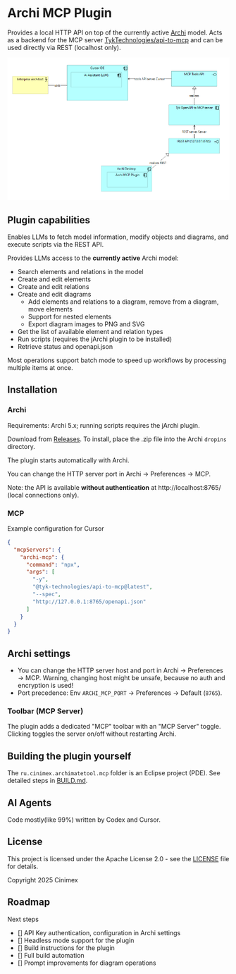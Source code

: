 # Archi MCP Plugin

Provides a local HTTP API on top of the currently active [Archi](https://archimatetool.com/) model. Acts as a backend for the MCP server [TykTechnologies/api-to-mcp](https://github.com/TykTechnologies/api-to-mcp) and can be used directly via REST (localhost only).

![image](docs/image.png)


## Plugin capabilities
Enables LLMs to fetch model information, modify objects and diagrams, and execute scripts via the REST API.


Provides LLMs access to the **currently active** Archi model:
- Search elements and relations in the model
- Create and edit elements
- Create and edit relations
- Create and edit diagrams
  - Add elements and relations to a diagram, remove from a diagram, move elements
  - Support for nested elements
  - Export diagram images to PNG and SVG
- Get the list of available element and relation types
- Run scripts (requires the jArchi plugin to be installed)
- Retrieve status and openapi.json

Most operations support batch mode to speed up workflows by processing multiple items at once.


## Installation

### Archi
Requirements: Archi 5.x; running scripts requires the jArchi plugin.

Download from [Releases](https://github.com/Diozavr/archi-mcp-plugin/releases).
To install, place the .zip file into the Archi `dropins` directory.

The plugin starts automatically with Archi.

You can change the HTTP server port in Archi → Preferences → MCP.

Note: the API is available **without authentication** at http://localhost:8765/ (local connections only).

### MCP
Example configuration for Cursor

```json
{
  "mcpServers": {
    "archi-mcp": {
      "command": "npx",
      "args": [
        "-y",
        "@tyk-technologies/api-to-mcp@latest",
        "--spec",
        "http://127.0.0.1:8765/openapi.json"
      ]
    }
  }
}
```


## Archi settings
- You can change the HTTP server host and port in Archi → Preferences → MCP. Warning, changing host might be unsafe, because no auth and encryption is used!
- Port precedence: Env `ARCHI_MCP_PORT` → Preferences → Default (`8765`).

### Toolbar (MCP Server)
The plugin adds a dedicated "MCP" toolbar with an "MCP Server" toggle. Clicking toggles the server on/off without restarting Archi. 

## Building the plugin yourself

The `ru.cinimex.archimatetool.mcp` folder is an Eclipse project (PDE). See detailed steps in [BUILD.md](BUILD.md).


## AI Agents
Code mostly(like 99%) written by Codex and Cursor.

## License

This project is licensed under the Apache License 2.0 - see the [LICENSE](LICENSE) file for details.

Copyright 2025 Cinimex

## Roadmap

Next steps

* [] API Key authentication, configuration in Archi settings
* [] Headless mode support for the plugin
* [] Build instructions for the plugin
* [] Full build automation
* [] Prompt improvements for diagram operations
